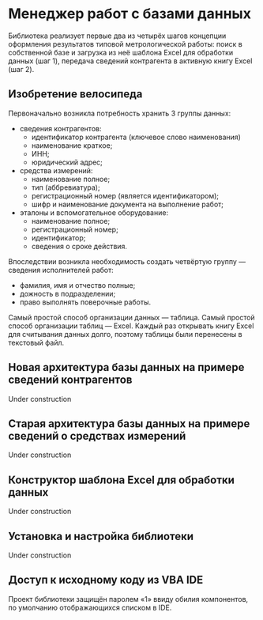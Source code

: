 # Менеджер работ с базами данных 
Библиотека реализует первые два из четырёх шагов концепции оформления результатов типовой метрологической работы: поиск в собственной базе и загрузка из неё шаблона Excel для обработки данных (шаг 1), передача сведений контрагента в активную книгу Excel (шаг 2).

## Изобретение велосипеда
Первоначально возникла потребность хранить 3 группы данных:
- сведения контрагентов:
  - идентификатор контрагента (ключевое слово наименования)
  - наименование краткое;
  - ИНН;
  - юридический адрес;
- средства измерений:
  - наименование полное;
  - тип (аббревиатура);
  - регистрационный номер (является идентификатором);
  - шифр и наименование документа на выполнение работ;
- эталоны и вспомогательное оборудование:
  - наименование полное;
  - регистрационный номер;
  - идентификатор;
  - сведения о сроке действия.

Впоследствии возникла необходимость создать четвёртую группу — сведения исполнителей работ:
- фамилия, имя и отчество полные;
- дожность в подразделении;
- право выполнять поверочные работы.
 
Самый простой способ организации данных — таблица. Самый простой способ организации таблиц — Excel.
Каждый раз открывать книгу Excel для считывания данных долго, поэтому таблицы были перенесены в текстовый файл.


## Новая архитектура базы данных на примере сведений контрагентов
Under construction

## Старая архитектура базы данных на примере сведений о средствах измерений
Under construction

## Конструктор шаблона Excel для обработки данных
Under construction

## Установка и настройка библиотеки
Under construction

## Доступ к исходному коду из VBA IDE 
Проект библиотеки защищён паролем «1» ввиду обилия компонентов, по умолчанию отображающихся списком в IDE.
